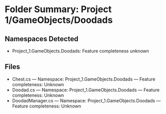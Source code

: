 # Folder Summary: Project 1/GameObjects/Doodads

## Namespaces Detected
- Project_1.GameObjects.Doodads: Feature completeness unknown

## Files
- Chest.cs — Namespace: Project_1.GameObjects.Doodads — Feature completeness: Unknown
- Doodad.cs — Namespace: Project_1.GameObjects.Doodads — Feature completeness: Unknown
- DoodadManager.cs — Namespace: Project_1.GameObjects.Doodads — Feature completeness: Unknown
